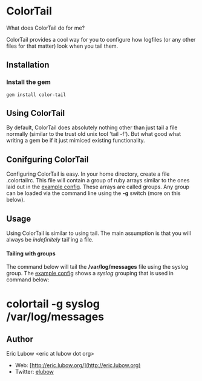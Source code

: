 # ColorTail #

What does ColorTail do for me?

ColorTail provides a cool way for you to configure how logfiles (or any other files for that matter) look when you tail them.

## Installation ##

### Install the gem ##
    gem install color-tail

## Using ColorTail ##

By default, ColorTail does absolutely nothing other than just tail a file normally (similar to the trust old unix tool 'tail -f').  But what good what writing a gem be if it just mimiced existing functionality.

## Conifguring ColorTail ##

Configuring ColorTail is easy.  In your home directory, create a file .colortailrc.  This file will contain a group of ruby arrays similar to the ones laid out in the [example config](http://codaset.com/elubow/color-tail/examples/colortail.rb).  These arrays are called groups.  Any group can be loaded via the command line using the **-g** switch (more on this below).

## Usage ##

Using ColorTail is similar to using tail. The main assumption is that you will always be _indefinitely_ tail'ing a file.

#### Tailing with groups

The command below will tail the **/var/log/messages** file using the syslog group. The [example config](http://codaset.com/elubow/color-tail/examples/colortail.rb) shows a _syslog_ grouping that is used in command below:

   # colortail -g syslog /var/log/messages

## Author ##

Eric Lubow &lt;eric at lubow dot org&gt;
* Web: [http://eric.lubow.org/](http://eric.lubow.org)
* Twitter: [elubow](http://twitter.com/elubow)
